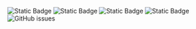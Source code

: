![Static Badge](https://img.shields.io/badge/blacklists-60-000000) ![Static Badge](https://img.shields.io/badge/blacklisted-2780899-cc0000) ![Static Badge](https://img.shields.io/badge/whitelisted-2245-00CC00) ![Static Badge](https://img.shields.io/badge/streaming_blacklist-28107-000000) ![GitHub issues](https://img.shields.io/github/issues/fabriziosalmi/blacklists)
